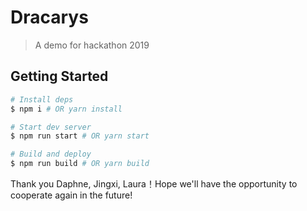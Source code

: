 # Dracarys

> A demo for hackathon 2019

## Getting Started

```bash
# Install deps
$ npm i # OR yarn install

# Start dev server
$ npm run start # OR yarn start

# Build and deploy
$ npm run build # OR yarn build
```

Thank you Daphne, Jingxi, Laura！Hope we'll have the opportunity to cooperate again in the future!
